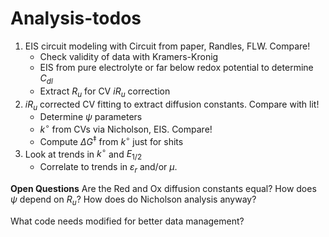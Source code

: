 # Analysis-todos
1. EIS circuit modeling with Circuit from paper, Randles, FLW. Compare!
	- Check validity of data with Kramers-Kronig
	- EIS from pure electrolyte or far below redox potential to determine $C_{dl}$ 
	- Extract $R_u$ for CV $iR_u$ correction
2. $iR_u$ corrected CV fitting to extract diffusion constants. Compare with lit!
	- Determine $\psi$ parameters
	- $k^\circ$ from CVs via Nicholson, EIS. Compare!
	- Compute $\Delta G^{\ddagger}$ from $k^\circ$ just for shits
3. Look at trends in $k^\circ$ and $E_{1/2}$
	- Correlate to trends in $\varepsilon_r$ and/or $\mu$.

**Open Questions**
Are the Red and Ox diffusion constants equal?
How does $\psi$ depend on $R_u$?
How does do Nicholson analysis anyway?

What code needs modified for better data management?